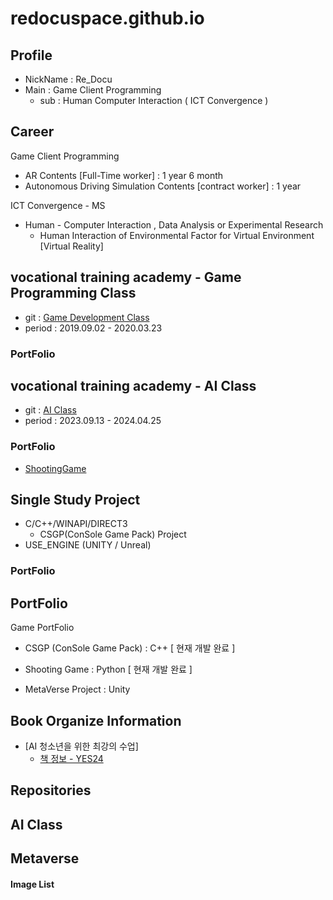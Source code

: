 # redocuspace.github.io


## Profile 

- NickName : Re_Docu
- Main : Game Client Programming
  - sub : Human Computer Interaction ( ICT Convergence )
 
## Career

Game Client Programming
- AR Contents [Full-Time worker] : 1 year 6 month
- Autonomous Driving Simulation Contents [contract worker] : 1 year
  
ICT Convergence - MS
- Human - Computer Interaction , Data Analysis or Experimental Research
    - Human Interaction of Environmental Factor for Virtual Environment [Virtual Reality]


## vocational training academy - Game Programming Class

- git : [Game Development Class](https://github.com/ReDocuSpace/GameDevelopmentClass)
- period : 2019.09.02 - 2020.03.23

### PortFolio

## vocational training academy - AI Class

- git : [AI Class](https://github.com/ReDocuSpace/AIClass)
- period : 2023.09.13 - 2024.04.25

### PortFolio
- [ShootingGame](https://github.com/ReDocuSpace/AIClass/tree/main/Python/Python_Project)
 
## Single Study Project

- C/C++/WINAPI/DIRECT3
    - CSGP(ConSole Game Pack) Project
- USE_ENGINE (UNITY / Unreal)

### PortFolio

## PortFolio

Game PortFolio
- CSGP (ConSole Game Pack) : C++ [ 현재 개발 완료 ]
- Shooting Game : Python [ 현재 개발 완료 ]

- MetaVerse Project : Unity

## Book Organize Information

- [AI 청소년을 위한 최강의 수업]
  - [책 정보 - YES24](https://cremaclub.yes24.com/BookClub/Detail/105245103)

## Repositories


## AI Class

## Metaverse

#### Image List
